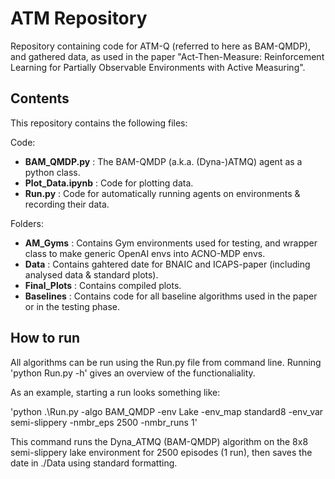 # ATM Repository

Repository containing code for ATM-Q (referred to here as BAM-QMDP), and gathered data, as used in the paper "Act-Then-Measure: Reinforcement Learning for Partially Observable Environments with Active Measuring".

## Contents

This repository contains the following files:

Code:
  - **BAM_QMDP.py**           : The BAM-QMDP (a.k.a. (Dyna-)ATMQ) agent as a python class.
  - **Plot_Data.ipynb**       : Code for plotting data.
  - **Run.py**                : Code for automatically running agents on environments & recording their data.

Folders:

  - **AM_Gyms**             : Contains Gym environments used for testing, and wrapper class to make generic OpenAI envs into ACNO-MDP envs.
  - **Data**                : Contains gahtered date for BNAIC and ICAPS-paper (including analysed data & standard plots).
  - **Final_Plots**         : Contains compiled plots.
  - **Baselines**           : Contains code for all baseline algorithms used in the paper or in the testing phase.
  
## How to run

All algorithms can be run using the Run.py file from command line. Running 'python Run.py -h' gives an overview of the functionaliality.

As an example, starting a run looks something like:

'python .\Run.py -algo BAM_QMDP -env Lake -env_map standard8 -env_var semi-slippery -nmbr_eps 2500 -nmbr_runs 1'

This command runs the Dyna_ATMQ (BAM-QMDP) algorithm on the 8x8 semi-slippery lake environment for 2500 episodes (1 run), then saves the date in ./Data using standard formatting.
